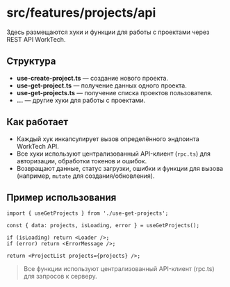 # src/features/projects/api

Здесь размещаются хуки и функции для работы с проектами через REST API WorkTech.

## Структура
- **use-create-project.ts** — создание нового проекта.
- **use-get-project.ts** — получение данных одного проекта.
- **use-get-projects.ts** — получение списка проектов пользователя.
- **...** — другие хуки для работы с проектами.

## Как работает
- Каждый хук инкапсулирует вызов определённого эндпоинта WorkTech API.
- Все хуки используют централизованный API-клиент (`rpc.ts`) для авторизации, обработки токенов и ошибок.
- Возвращают данные, статус загрузки, ошибки и функции для вызова (например, `mutate` для создания/обновления).

## Пример использования

```tsx
import { useGetProjects } from './use-get-projects';

const { data: projects, isLoading, error } = useGetProjects();

if (isLoading) return <Loader />;
if (error) return <ErrorMessage />;

return <ProjectList projects={projects} />;
```

> Все функции используют централизованный API-клиент (rpc.ts) для запросов к серверу. 